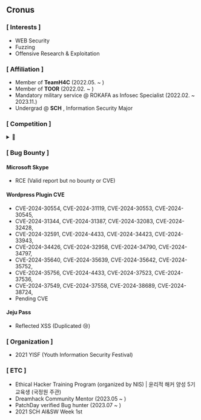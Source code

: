 ## Cronus

### [ Interests ]
- WEB Security
- Fuzzing
- Offensive Research & Exploitation


### [ Affiliation ]
- Member of __TeamH4C__ (2022.05. ~ ) 
- Member of __TOOR__ (2022.02. ~ )
- Mandatory military service @ ROKAFA as Infosec Specialist (2022.02. ~ 2023.11.)
- Undergrad @ __SCH__ , Information Security Major


### [ Competition ]
<details> <summary>🏅 </summary>
  
- HackTheon 2024 Finalist ( Team_ Toorist )
- DEFCON 32 QUALS 26th ( Team_ budaejjigae )
- damCTF 2024 9th, Finalist ( Team_ budaejjigae )
- Hackfest 2024 Finalist ( Team_ Tourist )
- Whitehat Contest 2022 4th, Finalist ( Team_ 아니다싶으면밥먹으러감 )
- CCE 2022 17th, General Division ( Team_ PoC )
  
</details>


### [ Bug Bounty ]
#### Microsoft Skype
- RCE (Valid report but no bounty or CVE)
#### Wordpress Plugin CVE
- CVE-2024-30554, CVE-2024-31119, CVE-2024-30553, CVE-2024-30545,
- CVE-2024-31344, CVE-2024-31387, CVE-2024-32083, CVE-2024-32428,
- CVE-2024-32591, CVE-2024-4433, CVE-2024-34423, CVE-2024-33943,
- CVE-2024-34426, CVE-2024-32958, CVE-2024-34790, CVE-2024-34797,
- CVE-2024-35640, CVE-2024-35639, CVE-2024-35642, CVE-2024-35752,
- CVE-2024-35756, CVE-2024-4433, CVE-2024-37523, CVE-2024-37536,
- CVE-2024-37549, CVE-2024-37558, CVE-2024-38689, CVE-2024-38724, 
- Pending CVE
  

#### Jeju Pass
- Reflected XSS (Duplicated 😢)


### [ Organization ]
- 2021 YISF (Youth Information Security Festival)


### [ ETC ]
- Ethical Hacker Training Program (organized by NIS) | 윤리적 해커 양성 5기 교육생 (국정원 주관)
- Dreamhack Community Mentor (2023.05 ~ )
- PatchDay verified Bug hunter (2023.07 ~ )
- 2021 SCH AI&SW Week 1st
